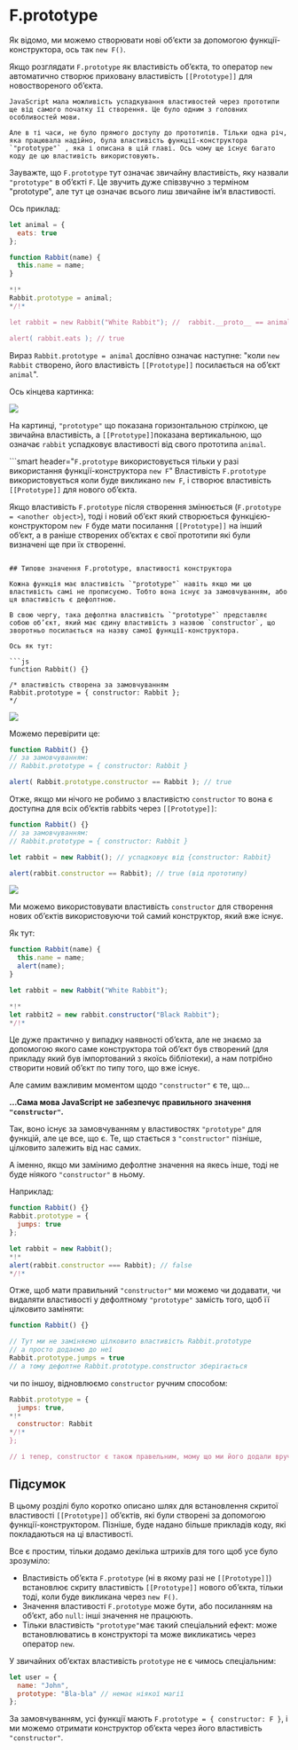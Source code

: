 # F.prototype

Як відомо, ми можемо створювати нові об’єкти за допомогою функції-конструктора, ось так `new F()`.

Якщо розглядати `F.prototype` як властивість об’єкта, то оператор `new` автоматично створює приховану властивість `[[Prototype]]` для новоствореного об’єкта.

```smart
JavaScript мала можливість успадкування властивостей через прототипи ще від самого початку її створення. Це було одним з головних особливостей мови.

Але в ті часи, не було прямого доступу до прототипів. Тільки одна річ, яка працювала надійно, була властивість функції-конструктора `"prototype"` , яка і описана в цій главі. Ось чому ще існує багато коду де цю властивість використовують.
```

Зауважте, що `F.prototype` тут означає звичайну властивість, яку назвали `"prototype"` в об’єкті `F`. Це звучить дуже співзвучно з терміном "prototype", але тут це означає всього лиш звичайне ім’я властивості.

Ось приклад:

```js run
let animal = {
  eats: true
};

function Rabbit(name) {
  this.name = name;
}

*!*
Rabbit.prototype = animal;
*/!*

let rabbit = new Rabbit("White Rabbit"); //  rabbit.__proto__ == animal

alert( rabbit.eats ); // true
```

Вираз `Rabbit.prototype = animal` дослівно означає наступне: "коли `new Rabbit` створено, його властивість `[[Prototype]]` посилається на об’єкт `animal`".

Ось кінцева картинка:

![](proto-constructor-animal-rabbit.svg)

На картинці, `"prototype"` що показана горизонтальною стрілкою, це звичайна властивість, а `[[Prototype]]`показана вертикальною, що означає `rabbit` успадковує властивості від свого прототипа `animal`.

```smart header="`F.prototype` використовується тільки у разі використання функції-конструктора `new F`"
Властивість `F.prototype` використовується коли буде викликано `new F`, і створює властивість `[[Prototype]]` для нового об’єкта.

Якщо властивість `F.prototype` після створення змінюється (`F.prototype = <another object>`), тоді і новий об’єкт який створюється функцією-конструктором `new F` буде мати посилання `[[Prototype]]` на інший об’єкт, а в раніше створених об’єктах є свої прототипи які були визначені ще  при їх створенні.
```

## Типове значення F.prototype, властивості конструктора

Кожна функція має властивість `"prototype"` навіть якщо ми цю властивість самі не прописуємо. Тобто вона існує за замовчуванням, або ця властивість є дефолтною.

В свою чергу, така дефолтна властивість `"prototype"` представляє собою об’єкт, який має єдину властивість з назвою `constructor`, що зворотньо посилається на назву самої функції-конструктора.

Ось як тут:

```js
function Rabbit() {}

/* властивість створена за замовчуванням
Rabbit.prototype = { constructor: Rabbit };
*/
```

![](function-prototype-constructor.svg)

Можемо перевірити це:

```js run
function Rabbit() {}
// за замовчуванням:
// Rabbit.prototype = { constructor: Rabbit }

alert( Rabbit.prototype.constructor == Rabbit ); // true
```

Отже, якщо ми нічого не робимо з властивістю `constructor` то вона є доступна для всіх об’єктів rabbits через `[[Prototype]]`:

```js run
function Rabbit() {}
// за замовчуванням:
// Rabbit.prototype = { constructor: Rabbit }

let rabbit = new Rabbit(); // успадковує від {constructor: Rabbit}

alert(rabbit.constructor == Rabbit); // true (від прототипу)
```

![](rabbit-prototype-constructor.svg)

Ми можемо використовувати властивість `constructor` для створення нових об’єктів використовуючи той самий конструктор, який вже існує.

Як тут:

```js run
function Rabbit(name) {
  this.name = name;
  alert(name);
}

let rabbit = new Rabbit("White Rabbit");

*!*
let rabbit2 = new rabbit.constructor("Black Rabbit");
*/!*
```

Це дуже практично у випадку наявності об’єкта, але не знаємо за допомогою якого саме конструктора той об’єкт був створений (для прикладу який був імпортований з якоїсь бібліотеки), а нам потрібно створити новий об’єкт по типу того, що вже існує.

Але самим важливим моментом щодо `"constructor"` є те, що...

**...Сама мова JavaScript не забезпечує правильного значення `"constructor"`.**

Так, воно існує за замовчуванням у властивостях `"prototype"` для функцій, але це все, що є. Те, що стається з `"constructor"` пізніше, цілковито залежить від нас самих.

А іменно, якщо ми замінимо дефолтне значення на якесь інше, тоді не буде ніякого `"constructor"` в ньому.

Наприклад:

```js run
function Rabbit() {}
Rabbit.prototype = {
  jumps: true
};

let rabbit = new Rabbit();
*!*
alert(rabbit.constructor === Rabbit); // false
*/!*
```

Отже, щоб мати правильний `"constructor"` ми можемо чи додавати, чи видаляти властивості у дефолтному `"prototype"` замість того, щоб її цілковито заміняти:

```js
function Rabbit() {}

// Тут ми не заміняємо цілковито властивість Rabbit.prototype
// а просто додаємо до неї
Rabbit.prototype.jumps = true
// а тому дефолтне Rabbit.prototype.constructor зберігається
```

чи по іншоу, відновлюємо `constructor` ручним способом:

```js
Rabbit.prototype = {
  jumps: true,
*!*
  constructor: Rabbit
*/!*
};

// і тепер, constructor є також правельним, мому що ми його додали вручну
```


## Підсумок

В цьому розділі було коротко описано шлях для встановлення скритої властивості `[[Prototype]]` об’єктів, які були створені за допомогою функції-конструктором. Пізніше, буде надано більше прикладів коду, які покладаються на ці властивості.

Все є простим, тільки додамо декілька штрихів для того щоб усе було зрозуміло:

- Властивість об’єкта `F.prototype` (ні в якому разі  не `[[Prototype]]`) встановлює скриту властивість `[[Prototype]]` нового об’єкта, тільки тоді, коли буде викликана через `new F()`.
- Значення властивості `F.prototype` може бути, або посиланням на об’єкт, або `null`: інші значення не працюють.
- Тільки властивість `"prototype"`має такий спеціальний ефект: може встановлюватись в конструкторі та може викликатись через оператор `new`.

У звичайних об’єктах властивість `prototype` не є чимось спеціальним:
```js
let user = {
  name: "John",
  prototype: "Bla-bla" // немає ніякої магії
};
```

За замовчуванням, усі функції мають `F.prototype = { constructor: F }`, і ми можемо отримати конструктор об’єкта через його властивість `"constructor"`.
